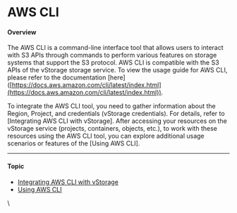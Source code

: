 # AWS CLI

#### Overview <a href="#awscli-overview" id="awscli-overview"></a>

The AWS CLI is a command-line interface tool that allows users to interact with S3 APIs through commands to perform various features on storage systems that support the S3 protocol. AWS CLI is compatible with the S3 APIs of the vStorage storage service. To view the usage guide for AWS CLI, please refer to the documentation \[here]\([https://docs.aws.amazon.com/cli/latest/index.html](https://docs.aws.amazon.com/cli/latest/index.html)).

To integrate the AWS CLI tool, you need to gather information about the Region, Project, and credentials (vStorage credentials). For details, refer to [Integrating AWS CLI with vStorage]. After accessing your resources on the vStorage service (projects, containers, objects, etc.), to work with these resources using the AWS CLI tool, you can explore additional usage scenarios or features of the [Using AWS CLI].

***

#### Topic <a href="#awscli-topic" id="awscli-topic"></a>

* [Integrating AWS CLI with vStorage](https://docs-admin.vngcloud.vn/display/VSEN/Integrating+AWS+CLI+with+vStorage?src=contextnavpagetreemode)
* [Using AWS CLI](https://docs-admin.vngcloud.vn/display/VSEN/Using+AWS+CLI?src=contextnavpagetreemode)

\
